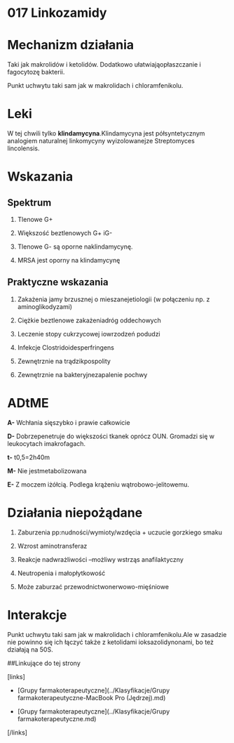 # 017 Linkozamidy

# Mechanizm działania

Taki jak makrolidów i ketolidów. Dodatkowo ułatwiająopłaszczanie i fagocytozę bakterii.

Punkt uchwytu taki sam jak w makrolidach i chloramfenikolu.



# Leki

W tej chwili tylko **klindamycyna**.Klindamycyna jest półsyntetycznym analogiem naturalnej linkomycyny wyizolowanejze Streptomyces lincolensis.



# Wskazania

## Spektrum

1. Tlenowe G+

2. Większość beztlenowych G+ iG-

3. Tlenowe G- są oporne naklindamycynę. 

4. MRSA jest oporny na klindamycynę



## Praktyczne wskazania

1. Zakażenia jamy brzusznej o mieszanejetiologii (w połączeniu np. z aminoglikodyzami)

2. Ciężkie beztlenowe zakażeniadróg oddechowych

3. Leczenie stopy cukrzycowej iowrzodzeń podudzi

4. Infekcje Clostridoidesperfringens

5. Zewnętrznie na trądzikpospolity

6. Zewnętrznie na bakteryjnezapalenie pochwy



# ADtME

**A-** Wchłania sięszybko i prawie całkowicie

**D-** Dobrzepenetruje do większości tkanek oprócz OUN. Gromadzi się w leukocytach imakrofagach.

**t-** t0,5=2h40m

**M-** Nie jestmetabolizowana

**E-** Z moczem iżółcią. Podlega krążeniu wątrobowo-jelitowemu.



# Działania niepożądane

1. Zaburzenia pp:nudności/wymioty/wzdęcia + uczucie gorzkiego smaku

2. Wzrost aminotransferaz

3. Reakcje nadwrażliwości –możliwy wstrząs anafilaktyczny

4. Neutropenia i małopłytkowość

5. Może zaburzać przewodnictwonerwowo-mięśniowe



# Interakcje

Punkt uchwytu taki sam jak w makrolidach i chloramfenikolu.Ale w zasadzie nie powinno się ich łączyć także z ketolidami ioksazolidynonami, bo też działają na 50S.



##Linkujące do tej strony

[links]

- [Grupy farmakoterapeutyczne](../Klasyfikacje/Grupy farmakoterapeutyczne-MacBook Pro (Jędrzej).md)

- [Grupy farmakoterapeutyczne](../Klasyfikacje/Grupy farmakoterapeutyczne.md)


[/links]











